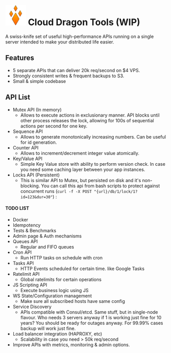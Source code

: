 # ![cd](cd.png) Cloud Dragon Tools  (WIP)

A swiss-knife set of useful high-performance APIs running on a single server intended to make your distributed life easier.


## Features
* 5 separate APIs that can deliver 20k req/second on $4 VPS.
* Strongly consistent writes & frequent backups to S3.
* Small & simple codebase 

## API List
* Mutex API (In memory)
    * Allows to execute actions in exclusionary manner.  API blocks until other process releases the lock, allowing for 100s of sequential actions per second for one key.
* Sequence API
    * Allows to generate monotonically increasing numbers. Can be useful for id generation.
* Counter API
    * Allows to increment/decrement integer value atomically. 
* Key/Value API
    * Simple Key Value store with ability to perform version check. In case you need some caching layer between your app instances.
* Locks API (Persistent)
    * This is similar API to Mutex, but persisted on disk and it's non-blocking. You can call this api from bash scripts to protect against concurrent runs (`curl -f -X POST "{url}/db/1/lock/1?id=123&dur=30"`)
:
#### TODO LIST
* Docker
* Idempotency
* Tests & Benchmarks
* Admin page & Auth mechanisms
* Queues API
    * Regular and FIFO queues
* Cron API
    * Run HTTP tasks on schedule with cron
* Tasks API 
    * HTTP Events scheduled for certain time. like Google Tasks
* Ratelimit API
    * Global ratelimits for certain operations
* JS Scripting API
    * Execute business logic using JS
* WS State/Configuration management
    * Make sure all subscribed hosts have same config
* Service Discovery
    * APIs compatible with Consul/etcd. Same stuff, but in single-node flavour. Who needs 3 servers anyway if 1 is working just fine for 10 years? You should be ready for outages anyway. For 99.99% cases backup will work just fine.
* Load balancer integration (HAPROXY, etc)
    * Scalability in case you need > 50k req/second
* Improve APIs with metrics, monitoring & admin options.